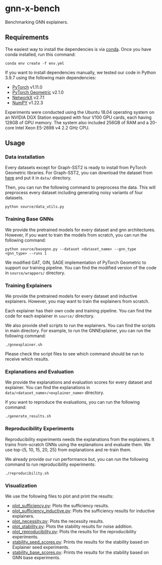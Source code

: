 # gnn-x-bench
Benchmarking GNN explainers.

## Requirements

The easiest way to install the dependencies is via [conda](https://conda.io/projects/conda/en/latest/user-guide/install/index.html). Once you have conda installed, run this command:

```setup
conda env create -f env.yml
```

If you want to install dependencies manually, we tested our code in Python 3.9.7 using the following main dependencies:

- [PyTorch](https://pytorch.org/get-started/locally/) v1.11.0
- [PyTorch Geometric](https://pytorch-geometric.readthedocs.io/en/latest/notes/installation.html) v2.1.0
- [NetworkX](https://networkx.org/documentation/networkx-2.5/install.html) v2.7.1
- [NumPY](https://numpy.org/install/) v1.22.3

Experiments were conducted using the Ubuntu 18.04 operating system on an NVIDIA DGX Station equipped with four V100 GPU cards, each having 128GB of GPU memory. 
The system also included 256GB of RAM and a 20-core Intel Xeon E5-2698 v4 2.2 GHz CPU.

## Usage

### Data installation

Every datasets except for Graph-SST2 is ready to install from PyTorch Geometric libraries. For Graph-SST2, you can download the dataset from 
[here](https://drive.google.com/file/d/1-PiLsjepzT8AboGMYLdVHmmXPpgR8eK1/view?usp=sharing) and put it in `data/` directory.

Then, you can run the following command to preprocess the data. This will preprocess every dataset including generating noisy variants of four datasets.

```setup
python source/data_utils.py
```

### Training Base GNNs

We provide the pretrained models for every dataset and gnn architectures. However, if you want to train the models from scratch, you can run the following command:

```setup
python source/basegnn.py --dataset <dataset_name> --gnn_type <gnn_type> --runs 1
```

We modified GAT, GIN, SAGE implementation of PyTorch Geometric to support our training pipeline. You can find the modified version of the code in `source/wrappers/` directory.

### Training Explainers

We provide the pretrained models for every dataset and inductive explainers. However, you may want to train the explainers from scratch.

Each explainer has their own code and training pipeline. You can find the code for each explainer in `source/` directory.

We also provide shell scripts to run the explainers. You can find the scripts in main directory. For example, to run the GNNExplainer, you can run the following command:

```setup
./gnnexplainer.sh
```

Please check the script files to see which command should be run to receive which results.

### Explanations and Evaluation

We provide the explanations and evaluation scores for every dataset and explainer. You can find the explanations in `data/<dataset_name>/<explainer_name>` directory.

If you want to reproduce the evaluations, you can run the following command:

```setup
./generate_results.sh
```

### Reproducibility Experiments

Reproducibility experiments needs the explanations from the explainers. It trains from-scratch GNNs using the explanations and evaluate them. We use top-{5, 10, 15, 20, 25} from explanations and 
re-train them.

We already provide our run performance but, you can run the following command to run reproducibility experiments:

```setup
./reproducibility.sh
```

### Visualization

We use the following files to plot and print the results:

- [plot_sufficiency.py](plot_sufficiency.py): Plots the sufficiency results.
- [plot_sufficiency_inductive.py](plot_sufficiency_inductive.py): Plots the sufficiency results for inductive explainers.
- [plot_necessity.py](plot_necessity.py): Plots the necessity results.
- [plot_stability.py](plot_stability.py): Plots the stability results for noise addition.
- [plot_reproducibility.py](plot_reproducibility.py): Plots the results for the reproducibility experiments.
- [stability_seed_scores.py](stability_seed_scores.py): Prints the results for the stability based on Explainer seed experiments.
- [stability_base_scores.py](stability_base_scores.py): Prints the results for the stability based on GNN base experiments.
